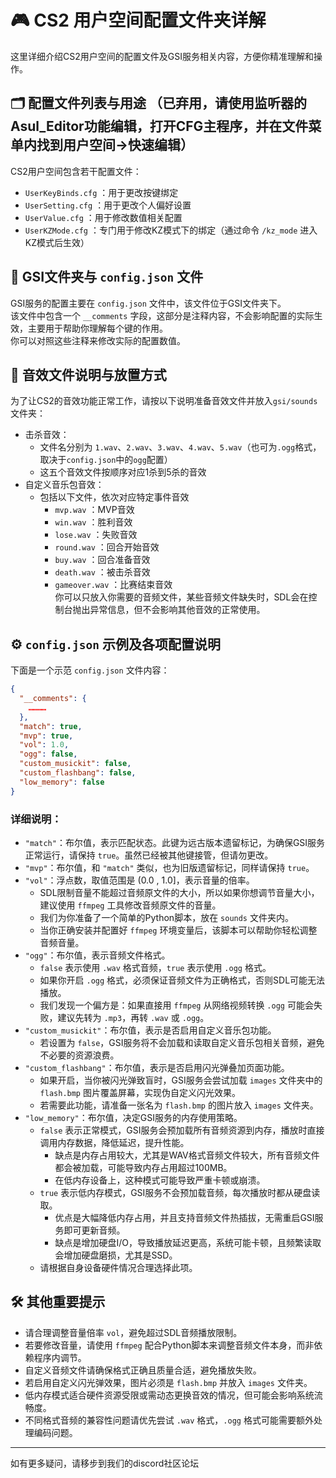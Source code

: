  # 🎮 CS2 用户空间配置文件夹详解  
  这里详细介绍CS2用户空间的配置文件及GSI服务相关内容，方便你精准理解和操作。

 ## 🗂️ 配置文件列表与用途  （已弃用，请使用监听器的Asul_Editor功能编辑，打开CFG主程序，并在文件菜单内找到用户空间->快速编辑）
  CS2用户空间包含若干配置文件：  
 - `UserKeyBinds.cfg` ：用于更改按键绑定  
 - `UserSetting.cfg` ：用于更改个人偏好设置  
 - `UserValue.cfg` ：用于修改数值相关配置  
 - `UserKZMode.cfg` ：专门用于修改KZ模式下的绑定（通过命令 `/kz_mode` 进入KZ模式后生效）  

 ## 📁 GSI文件夹与 `config.json` 文件  
  GSI服务的配置主要在 `config.json` 文件中，该文件位于GSI文件夹下。  
  该文件中包含一个 `__comments` 字段，这部分是注释内容，不会影响配置的实际生效，主要用于帮助你理解每个键的作用。  
  你可以对照这些注释来修改实际的配置数值。  

 ## 🎵 音效文件说明与放置方式  
  为了让CS2的音效功能正常工作，请按以下说明准备音效文件并放入```gsi/sounds```文件夹：  
 - 击杀音效：  
   - 文件名分别为 `1.wav`、`2.wav`、`3.wav`、`4.wav`、`5.wav`（也可为`.ogg`格式，取决于`config.json`中的`ogg`配置）  
   - 这五个音效文件按顺序对应1杀到5杀的音效  
 - 自定义音乐包音效：  
   - 包括以下文件，依次对应特定事件音效  
     - `mvp.wav` ：MVP音效  
     - `win.wav` ：胜利音效  
     - `lose.wav` ：失败音效  
     - `round.wav` ：回合开始音效  
     - `buy.wav` ：回合准备音效  
     - `death.wav` ：被击杀音效  
     - `gameover.wav` ：比赛结束音效  
  你可以只放入你需要的音频文件，某些音频文件缺失时，SDL会在控制台抛出异常信息，但不会影响其他音效的正常使用。

 ## ⚙️ `config.json` 示例及各项配置说明  
  下面是一个示范 `config.json` 文件内容：  
 ```json
 {
   "__comments": {
     …………
   },
   "match": true,
   "mvp": true,
   "vol": 1.0,
   "ogg": false,
   "custom_musickit": false,
   "custom_flashbang": false,
   "low_memory": false
 }
 ```  
 ### 详细说明：  
 - `"match"`：布尔值，表示匹配状态。此键为远古版本遗留标记，为确保GSI服务正常运行，请保持 `true`。虽然已经被其他键接管，但请勿更改。  
 - `"mvp"`：布尔值，和 `"match"` 类似，也为旧版遗留标记，同样请保持 `true`。  
 - `"vol"`：浮点数，取值范围是 (0.0 , 1.0]，表示音量的倍率。  
   - SDL限制音量不能超过音频原文件的大小，所以如果你想调节音量大小，建议使用 `ffmpeg` 工具修改音频原文件的音量。  
   - 我们为你准备了一个简单的Python脚本，放在 `sounds` 文件夹内。  
   - 当你正确安装并配置好 `ffmpeg` 环境变量后，该脚本可以帮助你轻松调整音频音量。  
 - `"ogg"`：布尔值，表示音频文件格式。  
   - `false` 表示使用 `.wav` 格式音频，`true` 表示使用 `.ogg` 格式。  
   - 如果你开启 `.ogg` 格式，必须保证音频文件为正确格式，否则SDL可能无法播放。  
   - 我们发现一个偏方是：如果直接用 `ffmpeg` 从网络视频转换 `.ogg` 可能会失败，建议先转为 `.mp3`，再转 `.wav` 或 `.ogg`。  
 - `"custom_musickit"`：布尔值，表示是否启用自定义音乐包功能。  
   - 若设置为 `false`，GSI服务将不会加载和读取自定义音乐包相关音频，避免不必要的资源浪费。  
 - `"custom_flashbang"`：布尔值，表示是否启用闪光弹叠加页面功能。  
   - 如果开启，当你被闪光弹致盲时，GSI服务会尝试加载 `images` 文件夹中的 `flash.bmp` 图片覆盖屏幕，实现伪自定义闪光效果。  
   - 若需要此功能，请准备一张名为 `flash.bmp` 的图片放入 `images` 文件夹。  
 - `"low_memory"`：布尔值，决定GSI服务的内存使用策略。  
   - `false` 表示正常模式，GSI服务会预加载所有音频资源到内存，播放时直接调用内存数据，降低延迟，提升性能。  
     - 缺点是内存占用较大，尤其是WAV格式音频文件较大，所有音频文件都会被加载，可能导致内存占用超过100MB。  
     - 在低内存设备上，这种模式可能导致严重卡顿或崩溃。  
   - `true` 表示低内存模式，GSI服务不会预加载音频，每次播放时都从硬盘读取。  
     - 优点是大幅降低内存占用，并且支持音频文件热插拔，无需重启GSI服务即可更新音频。  
     - 缺点是增加硬盘I/O，导致播放延迟更高，系统可能卡顿，且频繁读取会增加硬盘磨损，尤其是SSD。  
   - 请根据自身设备硬件情况合理选择此项。  

 ## 🛠️ 其他重要提示  
 - 请合理调整音量倍率 `vol`，避免超过SDL音频播放限制。  
 - 若要修改音量，请使用 `ffmpeg` 配合Python脚本来调整音频文件本身，而非依赖程序内调节。  
 - 自定义音频文件请确保格式正确且质量合适，避免播放失败。  
 - 若启用自定义闪光弹效果，图片必须是 `flash.bmp` 并放入 `images` 文件夹。  
 - 低内存模式适合硬件资源受限或需动态更换音效的情况，但可能会影响系统流畅度。  
 - 不同格式音频的兼容性问题请优先尝试 `.wav` 格式，`.ogg` 格式可能需要额外处理编码问题。  

 ---  
  如有更多疑问，请移步到我们的discord社区论坛
